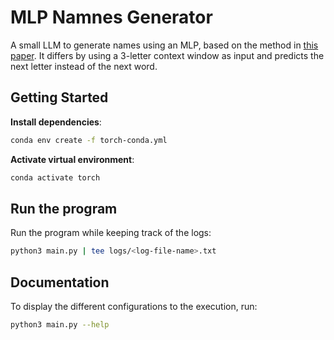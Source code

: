 # MLP Namnes Generator

A small LLM to generate names using an MLP, based on the method in [this paper](./bengio03a.pdf). It differs by using a 3-letter context window as input and predicts the next letter instead of the next word.

## Getting Started

**Install dependencies**:

```bash
conda env create -f torch-conda.yml
```

**Activate virtual environment**:

```bash
conda activate torch
```

## Run the program

Run the program while keeping track of the logs:

```bash
python3 main.py | tee logs/<log-file-name>.txt
```

## Documentation

To display the different configurations to the execution, run:

```bash
python3 main.py --help
```
